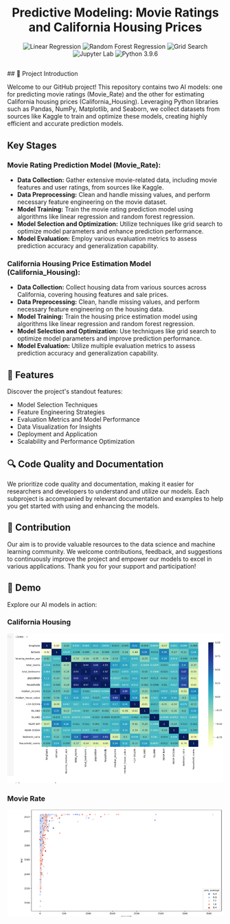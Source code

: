 <h1 align="center" id="title">Predictive Modeling: Movie Ratings and California Housing Prices</h1>

<p align="center">
  <img src="https://img.shields.io/badge/Linear%20Regression-Implemented-blue" alt="Linear Regression">
  <img src="https://img.shields.io/badge/Random%20Forest%20Regression-Implemented-blue" alt="Random Forest Regression">
  <img src="https://img.shields.io/badge/Grid%20Search-Implemented-blue" alt="Grid Search">
  <img src="https://img.shields.io/badge/Jupyter%20Lab-Enabled-orange" alt="Jupyter Lab">
  <img src="https://img.shields.io/badge/Python-3.9.6-blue" alt="Python 3.9.6">
</p>
<h2></h2>
## 🚀 Project Introduction

Welcome to our GitHub project! This repository contains two AI models: one for predicting movie ratings (Movie_Rate) and the other for estimating California housing prices (California_Housing). Leveraging Python libraries such as Pandas, NumPy, Matplotlib, and Seaborn, we collect datasets from sources like Kaggle to train and optimize these models, creating highly efficient and accurate prediction models.

## Key Stages

### Movie Rating Prediction Model (Movie_Rate):

- **Data Collection:** Gather extensive movie-related data, including movie features and user ratings, from sources like Kaggle.
- **Data Preprocessing:** Clean and handle missing values, and perform necessary feature engineering on the movie dataset.
- **Model Training:** Train the movie rating prediction model using algorithms like linear regression and random forest regression.
- **Model Selection and Optimization:** Utilize techniques like grid search to optimize model parameters and enhance prediction performance.
- **Model Evaluation:** Employ various evaluation metrics to assess prediction accuracy and generalization capability.

### California Housing Price Estimation Model (California_Housing):

- **Data Collection:** Collect housing data from various sources across California, covering housing features and sale prices.
- **Data Preprocessing:** Clean, handle missing values, and perform necessary feature engineering on the housing data.
- **Model Training:** Train the housing price estimation model using algorithms like linear regression and random forest regression.
- **Model Selection and Optimization:** Use techniques like grid search to optimize model parameters and improve prediction performance.
- **Model Evaluation:** Utilize multiple evaluation metrics to assess prediction accuracy and generalization capability.

## 🌟 Features

Discover the project's standout features:

- Model Selection Techniques
- Feature Engineering Strategies
- Evaluation Metrics and Model Performance
- Data Visualization for Insights
- Deployment and Application
- Scalability and Performance Optimization

## 🔍 Code Quality and Documentation

We prioritize code quality and documentation, making it easier for researchers and developers to understand and utilize our models. Each subproject is accompanied by relevant documentation and examples to help you get started with using and enhancing the models.

## 🤝 Contribution

Our aim is to provide valuable resources to the data science and machine learning community. We welcome contributions, feedback, and suggestions to continuously improve the project and empower our models to excel in various applications. Thank you for your support and participation!

## 🎥 Demo

Explore our AI models in action:

### California Housing

![California Housing](https://github.com/xiayulin123/MovieRate_and_CaliforniaHousing_AI_Model/blob/main/house.png)

### Movie Rate

![Movie Rate](https://github.com/xiayulin123/MovieRate_and_CaliforniaHousing_AI_Model/blob/main/Movie.png)
